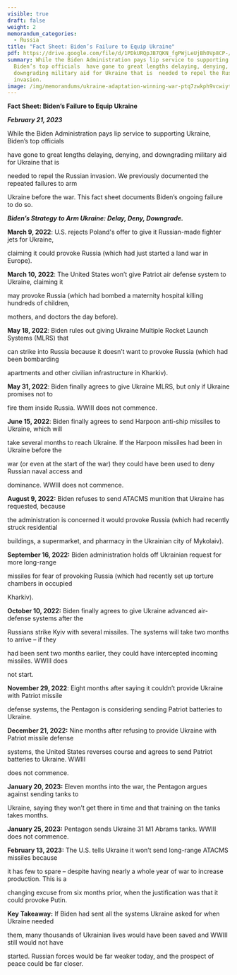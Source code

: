 ```yaml
---
visible: true
draft: false
weight: 2
memorandum_categories:
  - Russia
title: "Fact Sheet: Biden’s Failure to Equip Ukraine"
pdf: https://drive.google.com/file/d/1PDkURQpJB7QKN_fgPWjLeUjBh0Vp8CP-/view?usp=sharing
summary: While the Biden Administration pays lip service to supporting Ukraine,
  Biden’s top officials  have gone to great lengths delaying, denying, and
  downgrading military aid for Ukraine that is  needed to repel the Russian
  invasion.
image: /img/memorandums/ukraine-adaptation-winning-war-ptq7zwkph9vcwiytlwwm2ybwpzs2gdlqyn7a9zqxeg.jpg
---
```

**Fact Sheet: Biden’s Failure to Equip Ukraine**

***February 21, 2023***

While the Biden Administration pays lip service to supporting Ukraine, Biden’s top officials

have gone to great lengths delaying, denying, and downgrading military aid for Ukraine that is

needed to repel the Russian invasion. We previously documented the repeated failures to arm

Ukraine before the war. This fact sheet documents Biden’s ongoing failure to do so.



***Biden’s Strategy to Arm Ukraine: Delay, Deny, Downgrade.***



**March 9, 2022**: U.S. rejects Poland's offer to give it Russian-made fighter jets for Ukraine,

claiming it could provoke Russia (which had just started a land war in Europe).



**March 10, 2022**: The United States won’t give Patriot air defense system to Ukraine, claiming it

may provoke Russia (which had bombed a maternity hospital killing hundreds of children,

mothers, and doctors the day before).



**May 18, 2022**: Biden rules out giving Ukraine Multiple Rocket Launch Systems (MLRS) that

can strike into Russia because it doesn’t want to provoke Russia (which had been bombarding

apartments and other civilian infrastructure in Kharkiv).



**May 31, 2022**: Biden finally agrees to give Ukraine MLRS, but only if Ukraine promises not to

fire them inside Russia. WWIII does not commence.



**June 15, 2022**: Biden finally agrees to send Harpoon anti-ship missiles to Ukraine, which will

take several months to reach Ukraine. If the Harpoon missiles had been in Ukraine before the

war (or even at the start of the war) they could have been used to deny Russian naval access and

dominance. WWIII does not commence.



**August 9, 2022:** Biden refuses to send ATACMS munition that Ukraine has requested, because

the administration is concerned it would provoke Russia (which had recently struck residential

buildings, a supermarket, and pharmacy in the Ukrainian city of Mykolaiv).



**September 16, 2022:** Biden administration holds off Ukrainian request for more long-range

missiles for fear of provoking Russia (which had recently set up torture chambers in occupied

Kharkiv).



**October 10, 2022:** Biden finally agrees to give Ukraine advanced air-defense systems after the

Russians strike Kyiv with several missiles. The systems will take two months to arrive – if they

had been sent two months earlier, they could have intercepted incoming missiles. WWIII does

not start.



**November 29, 2022**: Eight months after saying it couldn’t provide Ukraine with Patriot missile

defense systems, the Pentagon is considering sending Patriot batteries to Ukraine.



**December 21, 2022:** Nine months after refusing to provide Ukraine with Patriot missile defense

systems, the United States reverses course and agrees to send Patriot batteries to Ukraine. WWIII

does not commence.



**January 20, 2023:** Eleven months into the war, the Pentagon argues against sending tanks to

Ukraine, saying they won’t get there in time and that training on the tanks takes months.



**January 25, 2023:** Pentagon sends Ukraine 31 M1 Abrams tanks. WWIII does not commence.



**February 13, 2023:** The U.S. tells Ukraine it won’t send long-range ATACMS missiles because

it has few to spare – despite having nearly a whole year of war to increase production. This is a

changing excuse from six months prior, when the justification was that it could provoke Putin.





**Key Takeaway:** If Biden had sent all the systems Ukraine asked for when Ukraine needed

them, many thousands of Ukrainian lives would have been saved and WWIII still would not have

started. Russian forces would be far weaker today, and the prospect of peace could be far closer.